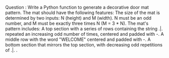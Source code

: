 Question :
Write a Python function to generate a decorative door mat pattern. The mat should have the following features:
The size of the mat is determined by two inputs: N (height) and M (width).
N must be an odd number, and M must be exactly three times N (M = 3 * N).
The mat's pattern includes:
A top section with a series of rows containing the string .|. repeated an increasing odd number of times, centered and padded with -.
A middle row with the word "WELCOME" centered and padded with -.
A bottom section that mirrors the top section, with decreasing odd repetitions of .|.  .

